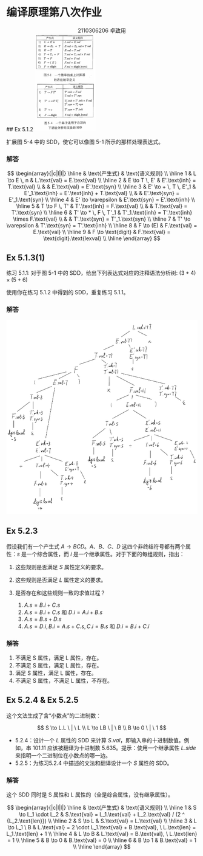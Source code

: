 # 编译原理第八次作业

<center>
  2110306206 卓致用
</center>
## Ex 5.1.2

<img src="./answer-08-arthals.assets/image-20250114122156649.png" alt="image-20250114122156649" style="zoom: 25%;" />

扩展图 5-4 中的 SDD，使它可以像图 5-1 所示的那样处理表达式。

### 解答

$$
\begin{array}{|c|l|l|}
\hline
& \text{产生式} & \text{语义规则} \\
\hline
1 & L \to E \, n & L.\text{val} = E.\text{val} \\
\hline
2 & E \to T \, E' & E'.\text{inh} = T.\text{val} \\
& & E.\text{val} = E'.\text{syn} \\
\hline
3 & E' \to + \, T \, E'_1 & E'_1.\text{inh} = E'.\text{inh} + T.\text{val} \\
& & E'.\text{syn} = E'_1.\text{syn} \\
\hline
4 & E' \to \varepsilon & E'.\text{syn} = E'.\text{inh} \\
\hline
5 & T \to F \, T' & T'.\text{inh} = F.\text{val} \\
& & T.\text{val} = T'.\text{syn} \\
\hline
6 & T' \to * \, F \, T'_1 & T'_1.\text{inh} = T'.\text{inh} \times F.\text{val} \\
& & T'.\text{syn} = T'_1.\text{syn} \\
\hline
7 & T' \to \varepsilon & T'.\text{syn} = T'.\text{inh} \\
\hline
8 & F \to (E) & F.\text{val} = E.\text{val} \\
\hline
9 & F \to \text{digit} & F.\text{val} = \text{digit}.\text{lexval} \\
\hline
\end{array}
$$

## Ex 5.1.3(1)

练习 5.1.1: 对于图 5-1 中的 SDD，给出下列表达式对应的注释语法分析树: $(3+4) \times (5+6)$

使用你在练习 5.1.2 中得到的 SDD，重复练习 5.1.1。

### 解答

![5.1.3](answer-08-arthals.assets/5.1.3.png)

## Ex 5.2.3

假设我们有一个产生式 $A \to BCD$。$A$、$B$、$C$、$D$ 这四个非终结符号都有两个属性：$s$ 是一个综合属性，而 $i$ 是一个继承属性。对于下面的每组规则，指出：

1. 这些规则是否满足 $S$ 属性定义的要求。
2. 这些规则是否满足 $L$ 属性定义的要求。
3. 是否存在和这些规则一致的求值过程？

    1. $A.s = B.i + C.s$
    1. $A.s = B.i + C.s$ 和 $D.i = A.i + B.s$
    1. $A.s = B.s + D.s$
    1. $A.s = D.i, B.i = A.s + C.s, C.i = B.s$ 和 $D.i = B.i + C.i$

### 解答

1. 不满足 S 属性，满足 L 属性，存在。
2. 不满足 S 属性，满足 L 属性，存在。
3. 满足 S 属性，满足 L 属性，存在。
4. 不满足 S 属性，不满足 L 属性，不存在。

## Ex 5.2.4 & Ex 5.2.5

这个文法生成了含“小数点”的二进制数：

$$
S \to L.L \ | \ L \\
L \to LB \ | \ B \\
B \to 0 \ | \ 1
$$

- 5.2.4：设计一个 $L$ 属性的 SDD 来计算 $S.val$，即输入串的十进制数值。例如，串 101.11 应该被翻译为十进制数 5.635。提示：使用一个继承属性 $L.side$ 来指明一个二进制位在小数点的哪一边。
- 5.2.5：为练习5.2.4 中描述的文法和翻译设计一个 $S$ 属性的 SDD。

### 解答

这个 SDD 同时是 S 属性和 L 属性的（全是综合属性，没有继承属性）。

$$
\begin{array}{|c|l|l|}
\hline
& \text{产生式} & \text{语义规则} \\
\hline
1 & S \to L_1 \cdot L_2 & S.\text{val} = L_1.\text{val} + L_2.\text{val} / (2 ^ {L_2.\text{len}}) \\
\hline
2 & S \to L & S.\text{val} = L.\text{val} \\
\hline
3 & L \to L_1 \ B & L.\text{val} = 2 \cdot L_1.\text{val} + B.\text{val}, \ L.\text{len} = L_1.\text{len} + 1 \\
\hline
4 & L \to B & L.\text{val} = B.\text{val}, \ L.\text{len} = 1 \\
\hline
5 & B \to 0 & B.\text{val} = 0 \\
\hline
6 & B \to 1 & B.\text{val} = 1 \\
\hline
\end{array}
$$
